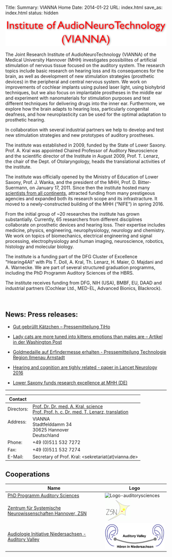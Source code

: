 Title: 
Summary: VIANNA Home
Date: 2014-01-22
URL: index.html
save_as: index.html
status: hidden
<!-- The previous two lines make this the Homepage -->

![Figure 1](VIANNA_Titel_Wenseite.png)


The Joint Research Institute of AudioNeuroTechnology (VIANNA) of the Medical University Hannover (MHH) investigates possibilites of artificial stimulation of nervous tissue focused on the auditory system. The research topics include basic research on hearing loss and its consequences for the brain, as well as development of new stimulation strategies (prosthetic devices) in the peripheral and central nervous system. We work on improvements of cochlear implants using pulsed laser light, using biohybrid techniques, but we also focus on implantable prostheses in the middle ear and experiment with nanomaterials for stimulation purposes and test different techniques for delivering drugs into the inner ear. Furthermore, we explore how the brain adapts to hearing loss, particularly congenital deafness, and how neuroplasticity can be used for the optimal adaptation to prosthetic hearing. 

In collaboration with several industrial partners we help to develop and test new stimulation strategies and new prototypes of auditory prostheses. 

The institute was established in 2009, funded by the State of Lower Saxony. Prof. A. Kral was appointed Chaired Professor of Auditory Neuroscience and the scientific director of the Institute in August 2009, Prof. T. Lenarz, the chair of the Dept. of Otolaryngology, heads the translational activities of the institute. 

The institute was officially opened by the Ministry of Education of Lower Saxony, Prof. J. Wanka, and the president of the MHH, Prof. D. Bitter-Suermann, on January 17, 2011. Since then the institute hosted many [scientists from all continents](http://www.neuroprostheses.com/AuditorySciences/Visitors.html), attracted funding from many prestigeous agencies and expanded both its research scope and its infrastracture. It moved to a newly-constructed building of the MHH (“NIFE”) in spring 2016. 

From the initial group of ~20 researches the institute has grown substantially. Currently, 65 researchers from different disciplines collaborate on prosthetic devices and hearing loss. Their expertise includes medicine, physics, engineering, neurophysiology, neurology and chemistry. We work on topics of biomechanics, electrical engineering and signal processing, electrophysiology and human imaging, neuroscience, robotics, histology and molecular biology. 

The institute is a funding part of the DFG Cluster of Excellence "Hearing4All" with PIs T. Doll, A. Kral, Th. Lenarz, H. Maier, O. Majdani and A. Warnecke. We are part of several structured graduation programms, including the PhD Programm Auditory Sciences of the HBRS.

The institute receives funding from DFG, NIH (USA), BMBF, EU, DAAD and industrial partners (Cochlear Ltd., MED-EL, Advanced Bionics, Blackrock).



<br>

## News: Press releases:


- [Gut gebrüllt Kätzchen – Pressemitteilung TiHo](http://www.tiho-hannover.de/aktuelles-presse/pressemitteilungen/pressemitteilungen-2016/pressemitteilungen-2016/article/gut-gebruellt-kaetzchen/)

- [Lady cats are more tuned into kittens emotions than males are – Artikel in der Washington Post](https://www.washingtonpost.com/news/speaking-of-science/wp/2016/08/12/lady-cats-are-more-tuned-into-kittens-emotions-than-males-are/)

- [Goldmedaille auf Erfindermesse erhalten - Pressemitteilung Technologie Region Ilmenau Arnstadt](http://www.tria-online.eu/Newseintrag.17.0.html?&tx_news_pi1[news]=4126&tx_news_pi1[controller]=News&tx_news_pi1[action]=detail&cHash=74e24bb73bcb1c9249f1704b9c2b318f)

- [Hearing and cognition are tighly related - paper in Lancet Neurology 2016](https://www.mh-hannover.de/46.html?&tx_ttnews%5Btt_news%5D=4495&cHash=9372250e91868167c310b0d3a8c1a088)

- [Lower Saxony funds research excellence at MHH (DE)](https://www.mh-hannover.de/46.html?&tx_ttnews%5Btt_news%5D=4513&cHash=e49273834517320895694558489ed500)


* * * * * * * * * * * * *


| Contact                 |                            |
| ------------------------|--------------------------- |
| Directors:<br>          | [Prof. Dr. Dr. med. A. Kral, science](http://www.neuroprostheses.com/) <br> [Prof. Prof. h. c. Dr. med. T. Lenarz, translation](http://www.mhh-hno.de) |
| Address: <br><br><br>   | VIANNA <br> Stadtfelddamm 34 <br> 30625 Hannover <br> Deutschland |
| Phone:                  | +49 (0)511 532 7272 |
| Fax:                    | +49 (0)511 532 7274 |
| E-Mail:                 | Secretary of Prof. Kral: <sekretariat(at)vianna.de> |





## Cooperations

Name                                                                     | Logo
-------------------------------------------------------------------------|--------------------------------------------------------------------------------------------------------
[PhD Programm Auditory Sciences][auditorysciences]                       | ![Logo-auditorysciences](http://www.neuroprostheses.com/AuditorySciences/Main_files/2-logo%20phd%20programm%20auditory%20sciences.png)
[Zentrum für Systemische Neurowissenschaften Hannover, ZSN][ZSN]         | [![ZSN](zsn.gif)][ZSN]
[Audiologie Initiative Niedersachsen - Auditory Valley][Auditory Valley] | [![Audiologie Initiative Niedersachsen - Auditory Valley (Logo)](auditory_valley.jpg)][Auditory Valley]



<!-- Hier folgen nun die Definitionen der Links, die oben in der Tabelle benutzt werden. -->

[auditorysciences]: http://www.neuroprostheses.com/AuditorySciences/Main.html

[ZSN]: http://www.tiho-hannover.de/studium-lehre/promotion-und-phd-programme/phd-systems-neuroscience/

[Auditory Valley]: http://www.hoertech.de/ain/web/audiologie-initiative/index.shtml
